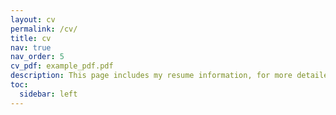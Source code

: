 ```yaml
---
layout: cv
permalink: /cv/
title: cv
nav: true
nav_order: 5
cv_pdf: example_pdf.pdf
description: This page includes my resume information, for more detailed resume in pdf format you can click the pdf icon to view.
toc:
  sidebar: left
---
```


